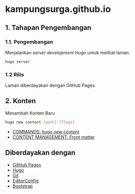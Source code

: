 # kampungsurga.github.io

## 1. Tahapan Pengembangan

### 1.1. Pengembangan

Menjalankan *server development* Hugo untuk melihat laman.

```bash
hugo server
```

### 1.2 Rilis

Laman diberdayakan dengan GitHub Pages.

## 2. Konten

Menambah Konten Baru

```bash
hugo new content [path] [flags]
```

- [COMMANDS: hugo new content](https://gohugo.io/commands/hugo_new_content/)
- [CONTENT MANAGEMENT: Front matter](https://gohugo.io/content-management/front-matter/)

## Diberdayakan dengan

- [GitHub Pages](https://pages.github.com/)
- [Hugo](https://gohugo.io/)
- [Git](https://git-scm.com/)
- [EditorConfig](https://editorconfig.org/)
- [Bootstrap](https://getbootstrap.com/)
